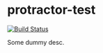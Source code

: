 # protractor-test

[![Build Status](https://semaphoreci.com/api/v1/milosh012/protractor-test/branches/sticky/badge.svg)](https://semaphoreci.com/milosh012/protractor-test)

Some dummy desc.
